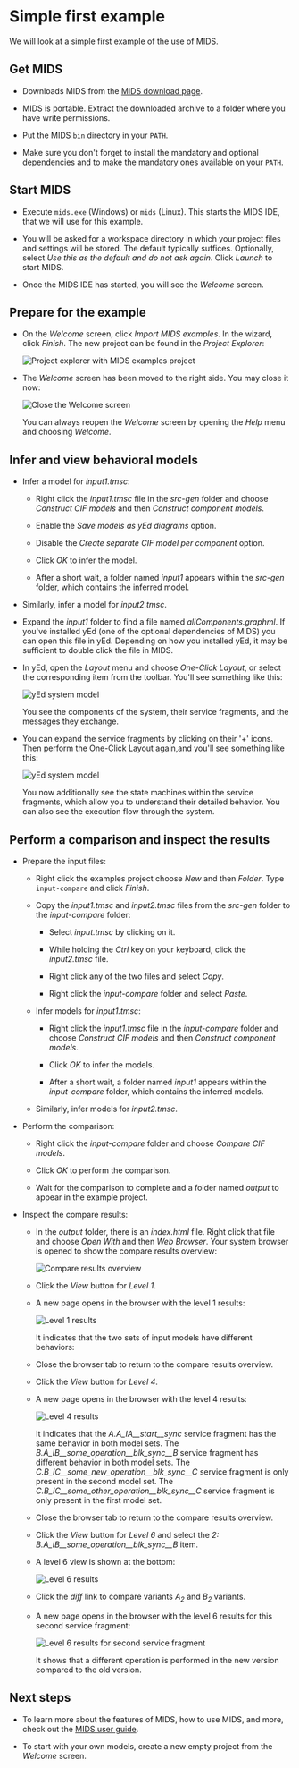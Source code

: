 # Simple first example

We will look at a simple first example of the use of MIDS.

## Get MIDS

* Downloads MIDS from the [MIDS download page](https://tno.github.io/MIDS/).

* MIDS is portable.
  Extract the downloaded archive to a folder where you have write permissions.
* Put the MIDS `bin` directory in your `PATH`.

* Make sure you don't forget to install the mandatory and optional [dependencies](https://tno.github.io/MIDS/#dependencies) and to make the mandatory ones available on your `PATH`.

## Start MIDS
* Execute `mids.exe` (Windows) or `mids` (Linux). This starts the MIDS IDE, that we will use for this example.

* You will be asked for a workspace directory in which your project files and settings will be stored.
  The default typically suffices.
  Optionally, select *Use this as the default and do not ask again*.
  Click *Launch* to start MIDS.

* Once the MIDS IDE has started, you will see the *Welcome* screen.

## Prepare for the example

* On the *Welcome* screen, click *Import MIDS examples*.
  In the wizard, click *Finish*.
  The new project can be found in the *Project Explorer*:

  ![Project explorer with MIDS examples project](images/mids-examples-project-explorer.png)

* The *Welcome* screen has been moved to the right side.
  You may close it now:

  ![Close the Welcome screen](images/mids-welcome-close.png)

  You can always reopen the *Welcome* screen by opening the *Help* menu and choosing *Welcome*.

## Infer and view behavioral models

* Infer a model for *input1.tmsc*:

  * Right click the *input1.tmsc* file in the *src-gen* folder and choose *Construct CIF models* and then *Construct component models*.

  * Enable the *Save models as yEd diagrams* option.

  * Disable the *Create separate CIF model per component* option.

  * Click *OK* to infer the model.

  * After a short wait, a folder named *input1* appears within the *src-gen* folder, which contains the inferred model.

* Similarly, infer a model for *input2.tmsc*.

* Expand the *input1* folder to find a file named *allComponents.graphml*.
  If you've installed yEd (one of the optional dependencies of MIDS) you can open this file in yEd.
  Depending on how you installed yEd, it may be sufficient to double click the file in MIDS.

* In yEd, open the *Layout* menu and choose *One-Click Layout*, or select the corresponding item from the toolbar.
  You'll see something like this:

  ![yEd system model](images/example-yed-components.png)

  You see the components of the system, their service fragments, and the messages they exchange.

* You can expand the service fragments by clicking on their '+' icons.
  Then perform the One-Click Layout again,and you'll see something like this:

    ![yEd system model](images/example-yed-service-fragments.png)

  You now additionally see the state machines within the service fragments, which allow you to understand their detailed behavior.
  You can also see the execution flow through the system.

## Perform a comparison and inspect the results

* Prepare the input files:

  * Right click the examples project choose *New* and then *Folder*.
    Type `input-compare` and click *Finish*.

  * Copy the *input1.tmsc* and *input2.tmsc* files from the *src-gen* folder to the *input-compare* folder:

    * Select *input.tmsc* by clicking on it.

    * While holding the *Ctrl* key on your keyboard, click the *input2.tmsc* file.

    * Right click any of the two files and select *Copy*.

    * Right click the *input-compare* folder and select *Paste*.

  * Infer models for *input1.tmsc*:

    * Right click the *input1.tmsc* file in the *input-compare* folder and choose *Construct CIF models* and then *Construct component models*.

    * Click *OK* to infer the models.

    * After a short wait, a folder named *input1* appears within the *input-compare* folder, which contains the inferred models.

  * Similarly, infer models for *input2.tmsc*.

* Perform the comparison:

  * Right click the *input-compare* folder and choose *Compare CIF models*.

  * Click *OK* to perform the comparison.

  * Wait for the comparison to complete and a folder named *output* to appear in the example project.

* Inspect the compare results:

  * In the *output* folder, there is an *index.html* file.
    Right click that file and choose *Open With* and then *Web Browser*.
    Your system browser is opened to show the compare results overview:

    ![Compare results overview](images/example-compare-overview.png)

  * Click the *View* button for *Level 1*.

  * A new page opens in the browser with the level 1 results:

    ![Level 1 results](images/example-compare-level1.png)

    It indicates that the two sets of input models have different behaviors:

  * Close the browser tab to return to the compare results overview.

  * Click the *View* button for *Level 4*.

  * A new page opens in the browser with the level 4 results:

    ![Level 4 results](images/example-compare-level4.png)

    It indicates that the *A.A_IA__start__sync* service fragment has the same behavior in both model sets.
    The *B.A_IB__some_operation__blk_sync__B* service fragment has different behavior in both model sets.
    The *C.B_IC__some_new_operation__blk_sync__C* service fragment is only present in the second model set.
    The *C.B_IC__some_other_operation__blk_sync__C* service fragment is only present in the first model set.

  * Close the browser tab to return to the compare results overview.

  * Click the *View* button for *Level 6* and select the *2: B.A_IB__some_operation__blk_sync__B* item.

  * A level 6 view is shown at the bottom:

    ![Level 6 results](images/example-compare-level6a.png)

  * Click the *diff* link to compare variants *A<sub>2</sub>* and *B<sub>2</sub>* variants.

  * A new page opens in the browser with the level 6 results for this second service fragment:

    ![Level 6 results for second service fragment](images/example-compare-level6b.png)

    It shows that a different operation is performed in the new version compared to the old version.

## Next steps

* To learn more about the features of MIDS, how to use MIDS, and more, check out the [MIDS user guide](https://tno.github.io/MIDS/userguide).

* To start with your own models, create a new empty project from the *Welcome* screen.
